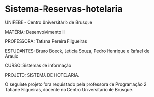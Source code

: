 # Sistema-Reservas-hotelaria

UNIFEBE - Centro Universitário de Brusque

MATÉRIA: Desenvolvimento ll

PROFESSORA: Tatiana Pereira Filgueiras

ESTUDANTES: Bruno Boeck, Leticia Souza, Pedro Henrique e Rafael de Araujo

CURSO: Sistemas de informação

PROJETO: SISTEMA DE HOTELARIA.

O seguinte projeto fora requisitado pela professora de Programação 2 Tatiane Filgueiras, docente no Centro Universitario de Brusque.

